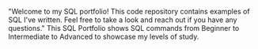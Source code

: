 "Welcome to my SQL portfolio! This code repository contains examples of SQL I've written. Feel free to take a look and reach out if you have any questions."
This SQL Portfolio shows SQL commands from Beginner to Intermediate to Advanced to showcase my levels of study. 

